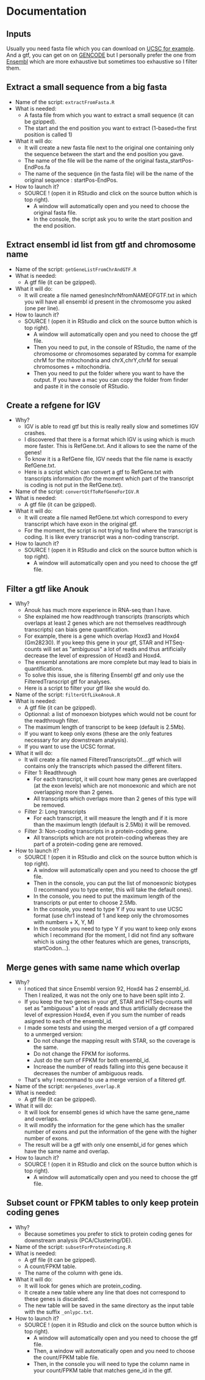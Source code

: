 # Documentation

## Inputs
Usually you need fasta file which you can download on [UCSC for example](https://hgdownload.soe.ucsc.edu/downloads.html).
And a gtf, you can get on on [GENCODE](https://www.gencodegenes.org/) but I personally prefer the one from [Ensembl](https://www.ensembl.org/info/data/ftp/index.html) which are more exhaustive but sometimes too exhaustive so I filter them.

## Extract a small sequence from a big fasta
- Name of the script: `extractFromFasta.R`
- What is needed:
  - A fasta file from which you want to extract a small sequence (it can be gzipped).
  - The start and the end position you want to extract (1-based=the first position is called 1)
- What it will do:
  - It will create a new fasta file next to the original one containing only the sequence between the start and the end position you gave.
  - The name of the file will be the name of the original fasta_startPos-EndPos.fa
  - The name of the sequence (in the fasta file) will be the name of the original sequence : startPos-EndPos.
- How to launch it?
  - SOURCE ! (open it in RStudio and click on the source button which is top right).
    - A window will automatically open and you need to choose the original fasta file.
    - In the console, the script ask you to write the start position and the end position.

## Extract ensembl id list from gtf and chromosome name
- Name of the script: `getGeneListFromChrAndGTF.R`
- What is needed:
  - A gtf file (it can be gzipped).
- What it will do:
  - It will create a file named genesInchrNfromNAMEOFGTF.txt in which you will have all ensembl id present in the chromosome you asked (one per line).
- How to launch it?
  - SOURCE ! (open it in RStudio and click on the source button which is top right).
    - A window will automatically open and you need to choose the gtf file.
    - Then you need to put, in the console of RStudio, the name of the chromosome or chromosomes separated by comma for example chrM for the mitochondria and chrX,chrY,chrM for sexual chromosomes + mitochondria.
    - Then you need to put the folder where you want to have the output. If you have a mac you can copy the folder from finder and paste it in the console of RStudio.

## Create a refgene for IGV
- Why?
  - IGV is able to read gtf but this is really really slow and sometimes IGV crashes.
  - I discovered that there is a format which IGV is using which is much more faster. This is RefGene.txt. And it allows to see the name of the genes!
  - To know it is a RefGene file, IGV needs that the file name is exactly RefGene.txt.
  - Here is a script which can convert a gtf to RefGene.txt with transcripts information (for the moment which part of the transcript is coding is not put in the RefGene.txt).
- Name of the script: `convertGtfToRefGeneForIGV.R`
- What is needed:
  - A gtf file (it can be gzipped).
- What it will do:
  - It will create a file named RefGene.txt which correspond to every transcript which have exon in the original gtf.
  - For the moment, the script is not trying to find where the transcript is coding. It is like every transcript was a non-coding transcript.
- How to launch it?
  - SOURCE ! (open it in RStudio and click on the source button which is top right).
    - A window will automatically open and you need to choose the gtf file.

## Filter a gtf like Anouk
- Why?
  - Anouk has much more experience in RNA-seq than I have.
  - She explained me how readthrough transcripts (transcripts which overlaps at least 2 genes which are not themselves readthrough transcripts) can biais gene quantification.
  - For example, there is a gene which overlap Hoxd3 and Hoxd4 (Gm28230). If you keep this gene in your gtf, STAR and HTSeq-counts will set as "ambiguous" a lot of reads and thus artificially decrease the level of expression of Hoxd3 and Hoxd4.
  - The ensembl annotations are more complete but may lead to biais in quantifications.
  - To solve this issue, she is filtering Ensembl gtf and only use the FilteredTranscript gtf for analyses.
  - Here is a script to filter your gtf like she would do.
- Name of the script: `filterGtfLikeAnouk.R`
- What is needed:
  - A gtf file (it can be gzipped).
  - Optionnal: a list of monoexon biotypes which would not be count for the readthrough filter.
  - The maximum length of transcript to be keep (default is 2.5Mb).
  - If you want to keep only exons (these are the only features necessary for any downstream analysis).
  - If you want to use the UCSC format.
- What it will do:
  - It will create a file named FilteredTranscriptsOf....gtf which will contains only the transcripts which passed the different filters.
  - Filter 1: Readthrough
    - For each transcript, it will count how many genes are overlapped (at the exon levels) which are not monoexonic and which are not overlapping more than 2 genes.
    - All transcripts which overlaps more than 2 genes of this type will be removed.
  - Filter 2: Long transcripts
    - For each transcript, it will measure the length and if it is more than the maximum length (default is 2.5Mb) it will be removed.
  - Filter 3: Non-coding transcripts in a protein-coding gene.
    - All transcripts which are not protein-coding whereas they are part of a protein-coding gene are removed.
- How to launch it?
  - SOURCE ! (open it in RStudio and click on the source button which is top right).
    - A window will automatically open and you need to choose the gtf file.
    - Then in the console, you can put the list of monoexonic biotypes (I recommand you to type enter, this will take the default ones).
    - In the console, you need to put the maximum length of the transcripts or put enter to choose 2.5Mb.
    - In the console, you need to type Y if you want to use UCSC format (use chr1 instead of 1 and keep only the chromosomes with numbers + X, Y, M)
    - In the console you need to type Y if you want to keep only exons  which I recommand (for the moment, I did not find any software which is using the other features which are genes, transcripts, startCodon...).

## Merge genes with same name which overlap
- Why?
  - I noticed that since Ensembl version 92, Hoxd4 has 2 ensembl_id. Then I realized, it was not the only one to have been split into 2.
  - If you keep the two genes in your gtf, STAR and HTSeq-counts will set as "ambiguous" a lot of reads and thus artificially decrease the level of expression Hoxd4, even if you sum the number of reads asigned to each of the ensembl_id.
  - I made some tests and using the merged version of a gtf compared to a unmerged version:
    - Do not change the mapping result with STAR, so the coverage is the same.
    - Do not change the FPKM for isoforms.
    - Just do the sum of FPKM for both ensembl_id.
    - Increase the number of reads falling into this gene because it decreases the number of ambiguous reads.
  - That's why I recommand to use a merge version of a filtered gtf.
- Name of the script: `mergeGenes_overlap.R`
- What is needed:
  - A gtf file (it can be gzipped).
- What it will do:
  - It will look for ensembl genes id which have the same gene_name and overlaps.
  - It will modify the information for the gene which has the smaller number of exons and put the information of the gene with the higher number of exons.
  - The result will be a gtf with only one ensembl_id for genes which have the same name and overlap.
- How to launch it?
  - SOURCE ! (open it in RStudio and click on the source button which is top right).
    - A window will automatically open and you need to choose the gtf file.

## Subset count or FPKM tables to only keep protein coding genes
- Why?
  - Because sometimes you prefer to stick to protein coding genes for downstream analysis (PCA/Clustering/DE).
- Name of the script: `subsetForProteinCoding.R`
- What is needed:
  - A gtf file (it can be gzipped).
  - A count/FPKM table.
  - The name of the column with gene ids.
- What it will do:
  - It will look for genes which are protein_coding.
  - It create a new table where any line that does not correspond to these genes is discarded.
  - The new table will be saved in the same directory as the input table with the suffix `_onlypc.txt`.
- How to launch it?
  - SOURCE ! (open it in RStudio and click on the source button which is top right).
    - A window will automatically open and you need to choose the gtf file.
    - Then, a window will automatically open and you need to choose the count/FPKM table file.
    - Then, in the console you will need to type the column name in your count/FPKM table that matches gene_id in the gtf.

